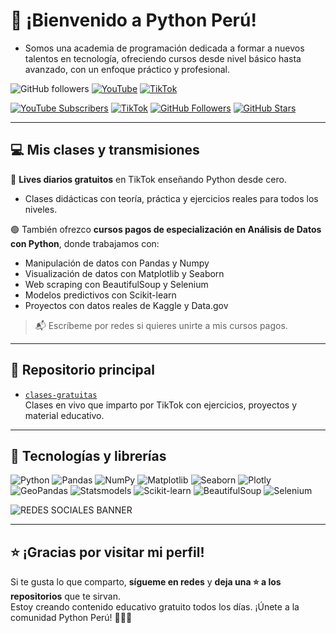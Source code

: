 # 👋 ¡Bienvenido a Python Perú!
  
- Somos una academia de programación dedicada a formar a nuevos talentos en tecnología, ofreciendo cursos desde nivel básico hasta avanzado, con un enfoque práctico y profesional.

![GitHub followers](https://img.shields.io/github/followers/PeruPython?style=flat&logo=github)
[![YouTube](https://img.shields.io/badge/YouTube-793-red?style=flat&logo=youtube)](https://www.youtube.com/@perupython)
[![TikTok](https://img.shields.io/badge/TikTok-19k-white?style=flat&logo=tiktok)](https://www.tiktok.com/@perupython)

[![YouTube Subscribers](https://img.shields.io/youtube/subscribers/UCC3_dSUen5cfiow8E5exgwQ?label=Subscribers&style=social)](https://www.youtube.com/@perupython)
[![TikTok](https://img.shields.io/badge/TikTok-19k-black?style=social&logo=tiktok)](https://www.tiktok.com/@perupython)
[![GitHub Followers](https://img.shields.io/github/followers/perupython?label=Followers&logo=github&style=social)](https://github.com/perupython)
[![GitHub Stars](https://img.shields.io/github/stars/perupython?label=Stars&logo=github&style=social)](https://github.com/perupython)

---

## 💻 Mis clases y transmisiones

🔴 **Lives diarios gratuitos** en TikTok enseñando Python desde cero.  
- Clases didácticas con teoría, práctica y ejercicios reales para todos los niveles.

🟢 También ofrezco **cursos pagos de especialización en Análisis de Datos con Python**, donde trabajamos con:

- Manipulación de datos con Pandas y Numpy
- Visualización de datos con Matplotlib y Seaborn
- Web scraping con BeautifulSoup y Selenium  
- Modelos predictivos con Scikit-learn
- Proyectos con datos reales de Kaggle y Data.gov

> 📬 Escríbeme por redes si quieres unirte a mis cursos pagos.  

---

## 📁 Repositorio principal

- [`clases-gratuitas`](https://github.com/perupython/clases-gratuitas)  
  Clases en vivo que imparto por TikTok con ejercicios, proyectos y material educativo.


---

## 🧰 Tecnologías y librerías

![Python](https://img.shields.io/badge/-Python-3776AB?style=flat&logo=python&logoColor=white)
![Pandas](https://img.shields.io/badge/-Pandas-150458?style=flat&logo=pandas)
![NumPy](https://img.shields.io/badge/-NumPy-013243?style=flat&logo=numpy)
![Matplotlib](https://img.shields.io/badge/-Matplotlib-11557C?style=matplotlib)
![Seaborn](https://img.shields.io/badge/-Seaborn-2C2D72?style=flat)
![Plotly](https://img.shields.io/badge/-Plotly-3F4F75?style=flat)
![GeoPandas](https://img.shields.io/badge/-GeoPandas-008080?style=flat)
![Statsmodels](https://img.shields.io/badge/-Statsmodels-003366?style=flat)
![Scikit-learn](https://img.shields.io/badge/-Scikit--Learn-F7931E?style=flat&logo=scikitlearn)
![BeautifulSoup](https://img.shields.io/badge/-BeautifulSoup-509941?style=flat)
![Selenium](https://img.shields.io/badge/-Selenium-43B02A?style=flat&logo=selenium)


![REDES SOCIALES BANNER](https://github.com/user-attachments/assets/64ea1a13-a099-44fc-bcd9-dea07bd78830)

---

## ⭐ ¡Gracias por visitar mi perfil!

Si te gusta lo que comparto, **sígueme en redes** y **deja una ⭐ a los repositorios** que te sirvan.  
Estoy creando contenido educativo gratuito todos los días. ¡Únete a la comunidad Python Perú! 🐍🇵🇪
